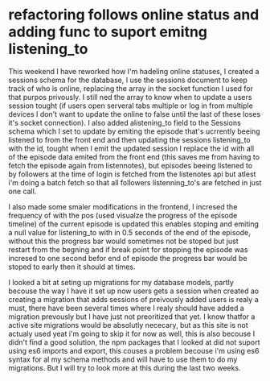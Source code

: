 # refactoring follows online status and adding func to suport emitng listening_to

This weekend I have reworked how I'm hadeling online statuses, I created a sessions schema for the database, I use the sessions document to keep track of who is online, replacing the array in the socket function I used for that purpos privously. I still ned the array  to know when to update a users session tought (if users open serveral tabs multiple or log in from multiple devices I don't want to update the online to false until the last of these loses it's socket connection).
I also added alistening_to field to the Sessions schema which I set to update by emiting the episode that's ucrrently beeing listened to from the front end and then updating the sessions listening_to with the id, tought when I emit the updated session I replace the id with all of the episode data emited from the front end (this saves me from having to fetch the episode again from listennotes), but episodes beeing listened to by followers at the time of login is fetched from the listenotes api but atlest i'm doing a batch fetch so that all followers listenning_to's are fetched in just one call.

I also made some smaler modifications in the frontend, I incresed the frequency of with the pos (used visualze the progress of the episode timeline) of the current episode is updated this enables stoping and emiting a null value for listening_to with in 0.5 seconds of the end of the episode, without this the progress bar would sometimes not be stoped but just restart from the begning and if break point for stopping the episode was incresed to one second befor end of episode the progress bar would be stoped to early then it should at times.

I looked a bit at seting up migrations for my database models, partly becouse the way I have it set up now users gets a session when created ao creating a migration that adds sessions of preivously added users is realy a must, there have been several times where I realy should have added a migration prevously but I have just not preoritized that yet. I know thatfor a active site migrations would be absolutly nececary, but as this site is not actualy used yeat i'm going to skip it for now as well, this is also becouse I didn't find a good solution, the npm packages that I looked at did not suport using es6 imports and export, this couses a problem becouse i'm using es6 syntax for al my schema methods and will have to use them to do my migrations. But I will try to look more at this during the last two weeks.